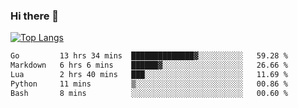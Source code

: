 ### Hi there 👋

<!--
**3Xpl0it3r/3Xpl0it3r** is a ✨ _special_ ✨ repository because its `README.md` (this file) appears on your GitHub profile.

Here are some ideas to get you started:

- 🔭 I’m currently working on ...
- 🌱 I’m currently learning ...
- 👯 I’m looking to collaborate on ...
- 🤔 I’m looking for help with ...
- 💬 Ask me about ...
- 📫 How to reach me: ...
- 😄 Pronouns: ...
- ⚡ Fun fact: ...
-->


[![Top Langs](https://github-readme-stats.vercel.app/api/top-langs/?username=3Xpl0it3r&layout=compact)](https://github.com/3Xpl0it3r/3Xpl0it3r)

<!--START_SECTION:waka-->

```txt
Go         13 hrs 34 mins  ██████████████▓░░░░░░░░░░   59.28 %
Markdown   6 hrs 6 mins    ██████▓░░░░░░░░░░░░░░░░░░   26.66 %
Lua        2 hrs 40 mins   ███░░░░░░░░░░░░░░░░░░░░░░   11.69 %
Python     11 mins         ▒░░░░░░░░░░░░░░░░░░░░░░░░   00.86 %
Bash       8 mins          ░░░░░░░░░░░░░░░░░░░░░░░░░   00.60 %
```

<!--END_SECTION:waka-->
